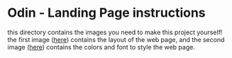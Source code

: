 # Odin - Landing Page instructions

this directory contains the images you need to make this project yourself!
the first image ([here](./01.png)) contains the layout of the web page,
and the second image ([here](./02.png)) contains the colors and font to style the web page.
